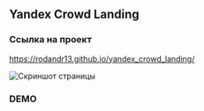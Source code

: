 ## Yandex Crowd Landing

### Ссылка на проект

https://rodandr13.github.io/yandex_crowd_landing/

![Скриншот страницы](https://github.com/rodandr13/yandex_crowd_landing/blob/main/assets/preview.png?raw=true)

### DEMO

